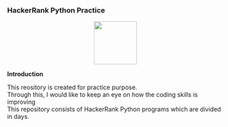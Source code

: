 ### HackerRank Python Practice
<p align="center">
<img src="https://p1.hiclipart.com/preview/742/401/98/alternative-python-icons-and-folder-icon-python-2-png-clipart.jpg" width="100" height="100">
</p>
<b>Introduction</b>
<p>This reository is created for practice purpose.<br>Through this, I would like to keep an eye on how the coding skills is improving<br>This repository consists of HackerRank Python programs which are divided in days.</p>
